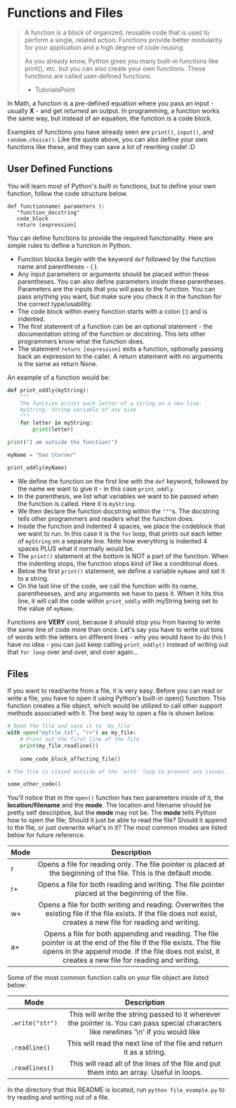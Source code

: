 # Functions and Files 
>A function is a block of organized, reusable code that is used to perform a single, related action. Functions provide 
>better modularity for your application and a high degree of code reusing.
>
>As you already know, Python gives you many built-in functions like print(), etc. but you can also create your own 
>functions. These functions are called user-defined functions.
>- TutorialsPoint

In Math, a function is a pre-defined equation where you pass an input - usually **X** - and get *returned* an output. 
In programming, a function works the same way, but instead of an equation, the function is a code block.

Examples of functions you have already seen are `print()`, `input()`, and `random.choice()`. Like the quote above, you 
can also define your own functions like these, and they can save a lot of rewriting code! :D


## User Defined Functions

You will learn most of Python's built in functions, but to define your own function, follow the code structure below.

```
def functionname( parameters ):
   "function_docstring"
   code_block
   return [expression]
```

You can define functions to provide the required functionality. Here are simple rules to define a function in Python.

  * Function blocks begin with the keyword `def` followed by the function name and parentheses - ( ).
  * Any input parameters or arguments should be placed within these parentheses. You can also define parameters inside 
  these parentheses. Parameters are the inputs that you will pass to the function. You can pass anything you want, but 
  make sure you check it in the function for the correct type/usability.
  * The code block within every function starts with a colon (:) and is indented.
  * The first statement of a function can be an optional statement - the documentation string of the function or 
  docstring. This lets other programmers know what the function does.
  * The statement `return [expression]` exits a function, optionally passing back an expression to the caller. A return 
  statement with no arguments is the same as return None.

An example of a function would be:
```python
def print_oddly(myString):
    """
    The function prints each letter of a string on a new line.
    myString: String variable of any size
    """
    for letter in myString:
        print(letter)

print("I am outside the function!")

myName = "Dan Starner"

print_oddly(myName)
```

* We define the function on the first line with the `def` keyword, followed by the name we want to give it - in this case `print_oddly`.
* In the parenthesis, we list what variables we want to be passed when the function is called. Here it is `myString`.
* We then declare the function docstring within the `"""`s. The docstring tells other programmers and readers what the function does.
* Inside the function and indented 4 spaces, we place the codeblock that we want to run. In this case it is the `for` loop, that prints out each letter of `myString` on a separate line. Note how everything is indented 4 spaces PLUS what it normally would be.
* The `print()` statement at the bottom is NOT a part of the function. When the indenting stops, the function stops kind of like a conditional does.
* Below the first `print()` statement, we define a variable `myName` and set it to a string.
* On the last line of the code, we call the function with its name, parentheseses, and any arguments we have to pass it. When it hits this line, it will call the code within `print_oddly` with myString being set to the value of `myName`.

Functions are **VERY** cool, because it should stop you from having to write the same line of code more than once. Let's 
say you have to write out tons of words with the letters on different lines - why you would have to do this I have no idea - 
you can just keep calling `print_oddly()` instead of writing out that `for loop` over and over, and over again...
 
## Files
If you want to read/write from a file, it is very easy. Before you can read or write a file, you have to open it using 
Python's built-in open() function. This function creates a file object, which would be utilized to call other support 
methods associated with it. The best way to open a file is shown below.

```python
# Open the file and save it to 'my_file'
with open("myfile.txt", "r+") as my_file:
    # Print out the first line of the file
    print(my_file.readline())
    
    some_code_block_affecting_file()

# The file is closed outside of the 'with' loop to prevent any issues.

some_other_code()
```

You'll notice that in the `open()` function has two parameters inside of it, the **location/filename** and the **mode**. 
The location and filename should be pretty self descriptive, but the **mode** may not be. The **mode** tells Python how 
to open the file; Should it just be able to read the file? Should it append to the file, or just overwrite what's in it?
The most common modes are listed below for future reference.

| Mode        | Description          |
| ----------- |:-------------:       |
| r  | Opens a file for reading only. The file pointer is placed at the beginning of the file. This is the default mode. |
| r+ | Opens a file for both reading and writing. The file pointer placed at the beginning of the file. |
| w+ | Opens a file for both writing and reading. Overwrites the existing file if the file exists. If the file does not exist, creates a new file for reading and writing. |
| a+ | Opens a file for both appending and reading. The file pointer is at the end of the file if the file exists. The file opens in the append mode. If the file does not exist, it creates a new file for reading and writing. |

Some of the most common function calls on your file object are listed below:

| Mode                        | Description          |
| --------------------------- |:-------------:       |
| `.write("str")`     | This will write the string passed to it wherever the pointer is. You can pass special characters like newlines '\n' if you would like |
| `.readline()`               | This will read the next line of the file and return it as a string. |
| `.readlines()`              | This will read all of the lines of the file and put them into an array. Useful in loops. |

In the directory that this README is located, run `python file_example.py` to try reading and writing out of a file.

